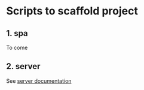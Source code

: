 # Scripts to scaffold project

## 1. spa

To come

## 2. server

See [server documentation](https://github.com/thc-tools/NetCore.THC/tree/master/scripts/server-scripts)

